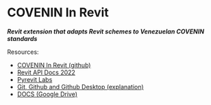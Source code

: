 # COVENIN In Revit
***Revit extension that adapts Revit schemes to Venezuelan COVENIN standards***

Resources:  
- [COVENIN In Revit (github)](https://github.com/icristianhernandez/covenin-revit)  
- [Revit API Docs 2022](https://www.revitapidocs.com/2022/)  
- [Pyrevit Labs](https://pyrevitlabs.notion.site/)  
- [Git, Github and Github Desktop (explanation)](https://docs.github.com/en/desktop/overview/getting-started-with-github-desktop)
- [DOCS (Google Drive)](https://drive.google.com/drive/folders/1J4xt-3E1PGA4xlutPpS5VdiA-Nv62z1E?usp=sharing)
